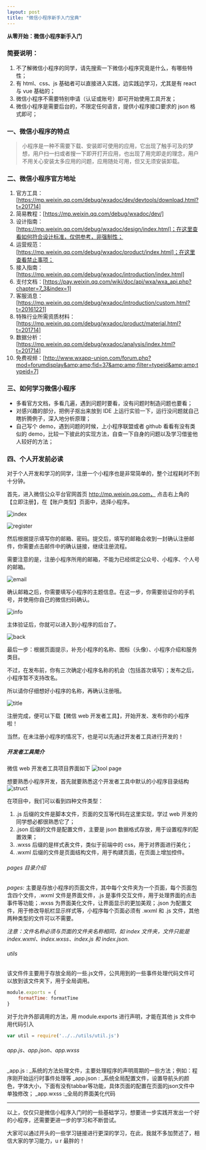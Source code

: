```yaml
---
layout: post
title: "微信小程序新手入门宝典"
---
```

<b>从零开始：微信小程序新手入门</b>

### 简要说明：
1. 不了解微信小程序的同学，请先搜索一下微信小程序究竟是什么，有哪些特性；
2. 有 html、css、js 基础者可以直接进入实践，边实践边学习，尤其是有 react 与 vue 基础的；
3. 微信小程序不需要特别申请（认证或账号）即可开始使用工具开发；
4. 微信小程序是需要后台的，不限定任何语言，提供小程序接口要求的 json 格式即可；

### 一、微信小程序的特点
> 小程序是一种不需要下载、安装即可使用的应用，它出现了触手可及的梦想，用户扫一扫或者搜一下即开打开应用，也出现了用完即走的理念，用户不用关心安装太多应用的问题，应用随处可用，但又无须安装卸载。

### 二、微信小程序官方地址
1. 官方工具：[https://mp.weixin.qq.com/debug/wxadoc/dev/devtools/download.html?t=201714]
2. 简易教程：[https://mp.weixin.qq.com/debug/wxadoc/dev/]
3. 设计指南：[https://mp.weixin.qq.com/debug/wxadoc/design/index.html]；在这里查看如何符合设计标准，仅供参考，非强制性；
4. 运营规范：[https://mp.weixin.qq.com/debug/wxadoc/product/index.html]；在这里查看禁止事项；
5. 接入指南：[https://mp.weixin.qq.com/debug/wxadoc/introduction/index.html]
6. 支付文档：[https://pay.weixin.qq.com/wiki/doc/api/wxa/wxa_api.php?chapter=7_3&index=1]
7. 客服消息：[https://mp.weixin.qq.com/debug/wxadoc/introduction/custom.html?t=20161221]
8. 特殊行业所需资质材料：[https://mp.weixin.qq.com/debug/wxadoc/product/material.html?t=201714]
9. 数据分析：[https://mp.weixin.qq.com/debug/wxadoc/analysis/index.html?t=201714]
10. 免费视频：[http://www.wxapp-union.com/forum.php?mod=forumdisplay&amp;amp;fid=37&amp;amp;filter=typeid&amp;amp;typeid=7]

### 三、如何学习微信小程序
- 多看官方文档，多看几遍，遇到问题时要看，没有问题时制造问题也要看；
- 对感兴趣的部分，把例子抠出来放到 IDE 上运行实验一下，运行没问题就自己瞎折腾例子，深入地分析原理；
- 自己写个 demo，遇到问题的时候，上小程序联盟或者 github 看看有没有类似的 demo，比较一下彼此的实现方法，自查一下自身的问题以及学习借鉴他人较好的方法；

### 四、个人开发前必读
对于个人开发和学习的同学，注册一个小程序也是非常简单的，整个过程耗时不到十分钟。

首先，进入微信公众平台官网首页 http://mp.weixin.qq.com， 点击右上角的【立即注册】，在【账户类型】页面中，选择小程序。

![index](https://github.com/joece/joece.github.io/blob/master/_includes/index.png?raw=true)

![register](https://github.com/joece/joece.github.io/blob/master/_includes/register.png?raw=true)

然后根据提示填写你的邮箱、密码。提交后，填写的邮箱会收到一封确认注册邮件，你需要点击邮件中的确认链接，继续注册流程。

需要注意的是，注册小程序所用的邮箱，不能为已经绑定公众号、小程序、个人号的邮箱。

![email](https://github.com/joece/joece.github.io/blob/master/_includes/email.png?raw=true)

确认邮箱之后，你需要填写小程序的主题信息。在这一步，你需要验证你的手机号，并使用你自己的微信扫码确认。

![info](https://github.com/joece/joece.github.io/blob/master/_includes/infor.png?raw=true)

主体验证后，你就可以进入到小程序的后台了。

![back](https://github.com/joece/joece.github.io/blob/master/_includes/back.png?raw=true)

最后一步：根据页面提示，补充小程序的名称、图标（头像）、小程序介绍和服务类目。

不过，在发布前，你有三次确定小程序名称的机会（包括首次填写）；发布之后，小程序暂不支持改名。

所以请你仔细想好小程序的名称，再确认注册哦。

![title](https://github.com/joece/joece.github.io/blob/master/_includes/title.png?raw=true)

注册完成，便可以下载【微信 web 开发者工具】，开始开发、发布你的小程序啦！

当然，在未注册小程序的情况下，也是可以先通过开发者工具进行开发的！

##### 开发者工具简介
微信 web 开发者工具项目界面如下
![tool page](https://github.com/joece/joece.github.io/blob/master/_includes/page.png?raw=true)

想要熟悉小程序开发，首先就要熟悉这个开发者工具中默认的小程序目录结构
![struct](https://github.com/joece/joece.github.io/blob/master/_includes/struct.png?raw=true)

在项目中，我们可以看到四种文件类型：
1. .js 后缀的文件是脚本文件，页面的交互等代码在这里实现，学过 web 开发的同学想必都很熟悉它了；
2. .json 后缀的文件是配置文件，主要是 json 数据格式存放，用于设置程序的配置效果；
3. .wxss 后缀的是样式表文件，类似于前端中的 css，用于对界面进行美化；
4. .wxml 后缀的文件是页面结构文件，用于构建页面，在页面上增加控件。

###### pages 目录介绍
_pages:_ 主要是存放小程序的页面文件，其中每个文件夹为一个页面，每个页面包含四个文件，.wxml 文件是界面文件，.js 是事件交互文件，用于处理界面的点击事件等功能；.wxss 为界面美化文件，让界面显示的更加美观；.json 为配置文件，用于修改导航栏显示样式等，小程序每个页面必须有 .wxml 和 .js 文件，其他两种类型的文件可以不需要。

*注意：文件名称必须与页面的文件夹名称相同，如 index 文件夹，文件只能是 index.wxml、index.wxss、index.js 和 index.json.*

###### utils
该文件件主要用于存放全局的一些.js文件，公共用到的一些事件处理代码文件可以放到该文件夹下，用于全局调用。
```javascript
module.exports = {
	formatTime: formatTime
}
```
对于允许外部调用的方法，用 module.exports 进行声明，才能在其他 js 文件中用代码引入
```javascript
var util = require('../../utils/util.js')
```
###### app.js、app.json、app.wxss
_app.js : _系统的方法处理文件，主要处理程序的声明周期的一些方法；例如：程序刚开始运行时事件处理等
_app.json : _系统全局配置文件，设置导航头的颜色，字体大小，下面有没有tabbar等功能，具体页面的配置在页面的json文件中单独修改；
_app.wxss :_全局的界面美化代码

-------

以上，仅仅只是微信小程序入门时的一些基础学习，想要进一步实践开发出一个好的小程序，还需要更进一步的学习和不断尝试。

大家可以通过开头的一些学习链接进行更深的学习，在此，我就不多加赘述了，相信大家的学习能力，u r 最胖的！
